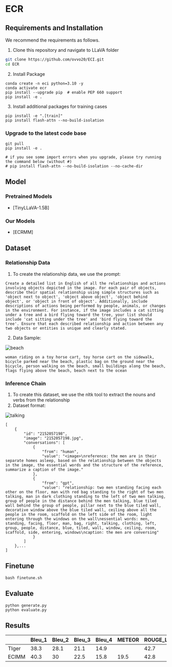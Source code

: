 # ECR

## Requirements and Installation

We recommend the requirements as follows.

1. Clone this repository and navigate to LLaVA folder
```bash
git clone https://github.com/ovvo20/ECI.git
cd ECR
```

2. Install Package
```Shell
conda create -n eci python=3.10 -y
conda activate ecr
pip install --upgrade pip  # enable PEP 660 support
pip install -e .
```

3. Install additional packages for training cases
```Shell
pip install -e ".[train]"
pip install flash-attn --no-build-isolation
```
### Upgrade to the latest code base

```Shell
git pull
pip install -e .

# if you see some import errors when you upgrade, please try running the command below (without #)
# pip install flash-attn --no-build-isolation --no-cache-dir
```

## Model

### Pretrained Models
- [TinyLLaVA-1.5B]

### Our Models
 - [ECRMM]

## Dataset

### Relationship Data

1. To create the relationship data, we use the prompt:
```
Create a detailed list in English of all the relationships and actions involving objects depicted in the image. For each pair of objects, describe their spatial relationship using simple structures such as 'object next to object', 'object above object', 'object behind object', or 'object in front of object'. Additionally, include descriptions of actions being performed by people, animals, or changes in the environment. For instance, if the image includes a cat sitting under a tree and a bird flying toward the tree, your list should include 'cat sitting under the tree' and 'bird flying toward the tree'. Ensure that each described relationship and action between any two objects or entities is unique and clearly stated.
```

2. Data Sample:

![beach](https://github.com/ovvo20/ECI/assets/122522813/6b3a0b74-73b6-4682-98c7-eade6da3dbb8)

```
woman riding on a toy horse cart, toy horse cart on the sidewalk, bicycle parked near the beach, plastic bag on the ground near the bicycle, person walking on the beach, small buildings along the beach, flags flying above the beach, beach next to the ocean
```

### Inference Chain
1. To create this dataset, we use the nltk tool to extract the nouns and verbs from the relationship
2. Dataset format:

![talking](https://github.com/ovvo20/ECI/assets/122522813/7a955a7c-3d62-4ace-90e7-99fe4c03bff6)

```
[
    {
        "id": "2152057198",
        "image": "2152057198.jpg",
        "conversations": [
            {
                "from": "human",
                "value": "<image>\nreference: the men are in their separate homes asleep, based on the relationship between the objects in the image, the essential words and the structure of the reference, summarize a caption of the image."
            },
            {
                "from": "gpt",
                "value": "relationship: two men standing facing each other on the floor, man with red bag standing to the right of two men talking, man in dark clothing standing to the left of two men talking, group of people in the distance behind the men talking, blue tiled wall behind the group of people, pillar next to the blue tiled wall, decorative window above the blue tiled wall, ceiling above all the people in the room, scaffold on the left side of the room, light entering through the windows on the wall\nessential words: men, standing, facing, floor, man, bag, right, talking, clothing, left, group, people, distance, blue, tiled, wall, window, ceiling, room, scaffold, side, entering, windows\ncaption: the men are conversing"
            }
        ]
    },...
]
```

## Finetune

```Shell
bash finetune.sh
```

## Evaluate

```Shell
python generate.py
python evaluate.py
```

## Results

|        | Bleu_1 | Bleu_2 | Bleu_3 | Bleu_4 | METEOR | ROUGE_L | CIDEr | SPICE |
|--------|--------|--------|--------|--------|--------|---------|-------|-------|
| TIger  | 38.3   | 28.1   | 21.1   | 14.9   |        | 42.7    | 148.3 | 32.0  |
| ECIMM  | 40.3   | 30     | 22.5   | 15.8   | 19.5   | 42.8    | 152.6 | 32.7  |
